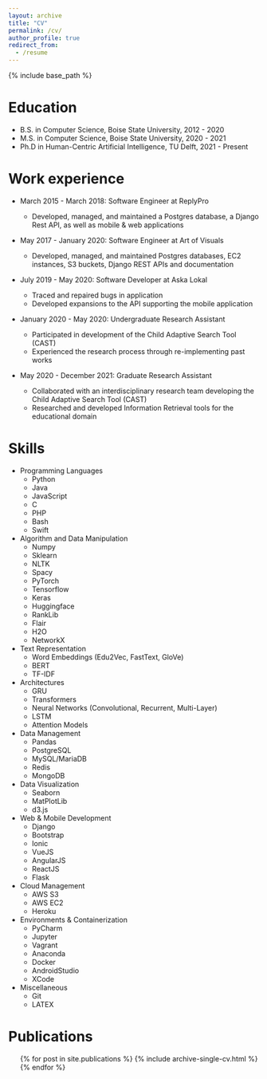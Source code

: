 ```yaml
---
layout: archive
title: "CV"
permalink: /cv/
author_profile: true
redirect_from:
  - /resume
---
```


{% include base_path %}

Education
======
* B.S. in Computer Science, Boise State University, 2012 - 2020
* M.S. in Computer Science, Boise State University, 2020 - 2021
* Ph.D in Human-Centric Artificial Intelligence, TU Delft, 2021 - Present

Work experience
======
* March 2015 - March 2018: Software Engineer at ReplyPro
  * Developed, managed, and maintained a Postgres database, a Django Rest API, as well as mobile & web applications

* May 2017 - January 2020: Software Engineer at Art of Visuals
  * Developed, managed, and maintained Postgres databases, EC2 instances, S3 buckets, Django REST APIs and documentation

* July 2019 - May 2020: Software Developer at Aska Lokal
  * Traced and repaired bugs in application
  * Developed expansions to the API supporting the mobile application

* January 2020 - May 2020: Undergraduate Research Assistant
  * Participated in development of the Child Adaptive Search Tool (CAST)
  * Experienced the research process through re-implementing past works

* May 2020 - December 2021: Graduate Research Assistant
  * Collaborated with an interdisciplinary research team developing the Child Adaptive Search Tool (CAST)
  * Researched and developed Information Retrieval tools for the educational domain
  
Skills
======
* Programming Languages
  * Python
  * Java
  * JavaScript
  * C
  * PHP
  * Bash
  * Swift
* Algorithm and Data Manipulation
  * Numpy
  * Sklearn
  * NLTK
  * Spacy
  * PyTorch
  * Tensorflow
  * Keras
  * Huggingface
  * RankLib
  * Flair
  * H2O
  * NetworkX
* Text Representation
  * Word Embeddings (Edu2Vec, FastText, GloVe)
  * BERT
  * TF-IDF
* Architectures
  * GRU
  * Transformers
  * Neural Networks (Convolutional, Recurrent, Multi-Layer)
  * LSTM
  * Attention Models
* Data Management
  * Pandas
  * PostgreSQL
  * MySQL/MariaDB
  * Redis
  * MongoDB
* Data Visualization
  * Seaborn
  * MatPlotLib
  * d3.js
* Web & Mobile Development
  * Django
  * Bootstrap
  * Ionic
  * VueJS
  * AngularJS
  * ReactJS
  * Flask
* Cloud Management
  * AWS S3
  * AWS EC2
  * Heroku
* Environments & Containerization
  * PyCharm
  * Jupyter
  * Vagrant
  * Anaconda
  * Docker
  * AndroidStudio
  * XCode
* Miscellaneous
  * Git
  * LATEX

Publications
======
  <ul>{% for post in site.publications %}
    {% include archive-single-cv.html %}
  {% endfor %}</ul>
<!--   
Talks
======
  <ul>{% for post in site.talks %}
    {% include archive-single-talk-cv.html %}
  {% endfor %}</ul>
  
Teaching
======
  <ul>{% for post in site.teaching %}
    {% include archive-single-cv.html %}
  {% endfor %}</ul>
  
Service and leadership
======
* Currently signed in to 43 different slack teams -->
